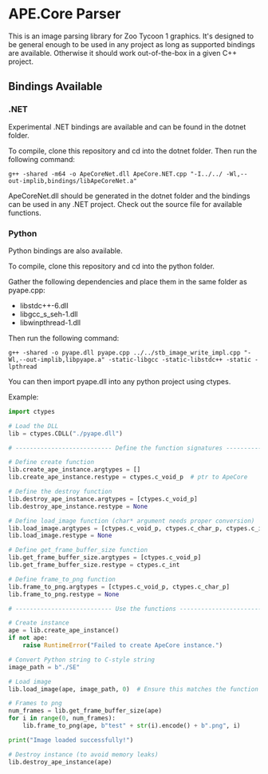 # APE.Core Parser

This is an image parsing library for Zoo Tycoon 1 graphics. It's designed to be general enough to be used in any project as long as supported bindings are available. Otherwise it should work out-of-the-box in a given C++ project.

## Bindings Available

### .NET

Experimental .NET bindings are available and can be found in the dotnet folder.

To compile, clone this repository and cd into the dotnet folder. Then run the following command:

`g++ -shared -m64 -o ApeCoreNet.dll ApeCore.NET.cpp "-I../../ -Wl,--out-implib,bindings/libApeCoreNet.a"`

ApeCoreNet.dll should be generated in the dotnet folder and the bindings can be used in any .NET project. Check out the source file for available functions.

### Python

Python bindings are also available.

To compile, clone this repository and cd into the python folder. 

Gather the following dependencies and place them in the same folder as pyape.cpp:

- libstdc++-6.dll
- libgcc_s_seh-1.dll
- libwinpthread-1.dll

Then run the following command:

`g++ -shared -o pyape.dll pyape.cpp ../../stb_image_write_impl.cpp "-Wl,--out-implib,libpyape.a" -static-libgcc -static-libstdc++ -static -lpthread`

You can then import pyape.dll into any python project using ctypes.

Example:

```python
import ctypes

# Load the DLL
lib = ctypes.CDLL("./pyape.dll")

# --------------------------- Define the function signatures ---------------------------

# Define create function
lib.create_ape_instance.argtypes = []
lib.create_ape_instance.restype = ctypes.c_void_p  # ptr to ApeCore

# Define the destroy function
lib.destroy_ape_instance.argtypes = [ctypes.c_void_p]
lib.destroy_ape_instance.restype = None

# Define load_image function (char* argument needs proper conversion)
lib.load_image.argtypes = [ctypes.c_void_p, ctypes.c_char_p, ctypes.c_int]
lib.load_image.restype = None

# Define get_frame_buffer_size function
lib.get_frame_buffer_size.argtypes = [ctypes.c_void_p]
lib.get_frame_buffer_size.restype = ctypes.c_int

# Define frame_to_png function
lib.frame_to_png.argtypes = [ctypes.c_void_p, ctypes.c_char_p]
lib.frame_to_png.restype = None

# --------------------------- Use the functions ---------------------------

# Create instance
ape = lib.create_ape_instance()
if not ape:
    raise RuntimeError("Failed to create ApeCore instance.")

# Convert Python string to C-style string
image_path = b"./SE"

# Load image
lib.load_image(ape, image_path, 0)  # Ensure this matches the function signature

# Frames to png
num_frames = lib.get_frame_buffer_size(ape)
for i in range(0, num_frames):
    lib.frame_to_png(ape, b"test" + str(i).encode() + b".png", i)

print("Image loaded successfully!")

# Destroy instance (to avoid memory leaks)
lib.destroy_ape_instance(ape)
```